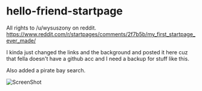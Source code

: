 # hello-friend-startpage

All rights to /u/wysuszony on reddit.
https://www.reddit.com/r/startpages/comments/2f7b5b/my_first_startpage_ever_made/

I kinda just changed the links and the background and posted it here cuz that fella doesn't have a github acc and I need a backup for stuff like this.

Also added a pirate bay search.

![ScreenShot](https://i.imgur.com/9aQcQLl.png)

